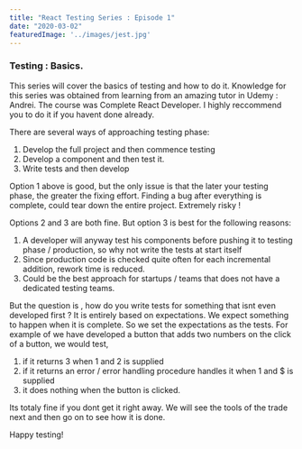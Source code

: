 ```yaml
---
title: "React Testing Series : Episode 1"
date: "2020-03-02"
featuredImage: '../images/jest.jpg'
---
```


### Testing : Basics.

This series will cover the basics of testing and how to do it. 
Knowledge for this series was obtained from learning from an amazing tutor in Udemy : Andrei. The course was Complete React Developer. I highly reccommend you to do it if you havent done already.

There are several ways of approaching testing phase:
1. Develop the full project and then commence testing
2. Develop a component and then test it.
3. Write tests and then develop

Option 1 above is good, but the only issue is that the later your testing phase, the greater the fixing effort. Finding a bug after everything is complete, could tear down the entire project. Extremely risky !

Options 2 and 3 are both fine. But option 3 is best for the following reasons:
1. A developer will anyway test his components before pushing it to testing phase / production, so why not write the tests at start itself
2. Since production code is checked quite often for each incremental addition, rework time is reduced.
3. Could be the best approach for startups / teams that does not have a dedicated testing teams.

But the question is , how do you write tests for something that isnt even developed first ?
It is entirely based on expectations. We expect something to happen when it is complete. So we set the expectations as the tests. 
For example of we have developed a button that adds two numbers on the click of a button, we would test,
1. if it returns 3 when 1 and 2 is supplied
2. if it returns an error / error handling procedure handles it when 1 and $ is supplied
3. it does nothing when the button is clicked.

Its totaly fine if you dont get it right away. We will see the tools of the trade next and then go on to see how it is done.

Happy testing!

> 